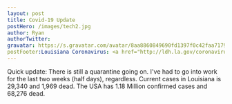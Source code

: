 ```yaml
---
layout: post
title: Covid-19 Update
postHero: /images/tech2.jpg
author: Ryan
authorTwitter: 
gravatar: https://s.gravatar.com/avatar/8aa8860849690fd1397f0c42faa71795?s=80
postFooter:Louisiana Coronavirus: <a href="http://ldh.la.gov/coronavirus/">Covid Louisiana</a>
---
```


Quick update: There is still a quarantine going on. I've had to go into work 
for the last two weeks (half days), regardless. Current cases in Louisiana is 29,340
and 1,969 dead. The USA has 1.18 Million confirmed cases and 68,276 dead.
